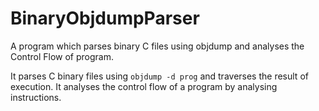 # BinaryObjdumpParser
A program which parses binary C files using objdump and analyses the Control Flow of program. 

It parses C binary files using ```objdump -d prog``` and traverses the result of execution. It analyses the control flow of a program by analysing instructions. 

